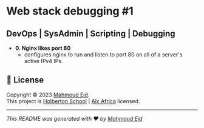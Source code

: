 # Web stack debugging #1
## DevOps  |  SysAdmin  |  Scripting   |  Debugging

* **0. Nginx likes port 80**
  * configures nginx to run and listen to port 80 on all of a server's active IPv4 IPs.



## 📝 License

Copyright © 2023 [Mahmoud Eid](https://github.com/Mado007).<br />
This project is [Holberton School](https://github.com/holbertonschool) | [Alx Africa](https://www.alxafrica.com/)  licensed.

---

_This README was generated with ❤️ by [Mahmoud Eid](https://github.com/Mado007)_
